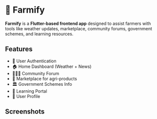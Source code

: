 # 🌾 Farmify

**Farmify** is a **Flutter-based frontend app** designed to assist farmers with tools like weather updates, marketplace, community forums, government schemes, and learning resources.

## Features

- 🔐 User Authentication
- 🏠 Home Dashboard (Weather + News)
- 🧑‍🤝‍🧑 Community Forum
- 🛒 Marketplace for agri-products
- 🏛️ Government Schemes Info
- 📘 Learning Portal
- 👤 User Profile

## Screenshots
